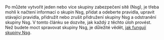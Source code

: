 Po můžete vytvořit jeden nebo více skupiny zabezpečení sítě (Nsg), je třeba mohli k načtení informací o skupin Nsg, přidat a odeberte pravidla, upravit stávající pravidla, přidružit nebo zrušit přidružení skupiny Nsg a odstranění skupiny Nsg. V tomto článku se dozvíte, jak každý z těchto úloh provést. Než budete moct spravovat skupiny Nsg, je důležité vědět, [jak fungují skupiny Nsg](../articles/virtual-network/virtual-networks-nsg.md). 

